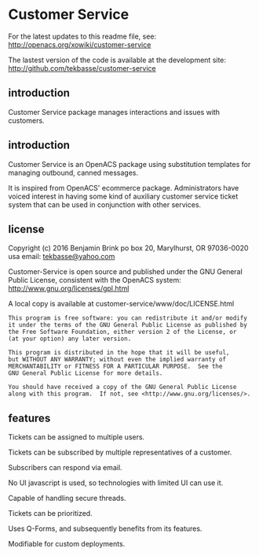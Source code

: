 Customer Service
================

For the latest updates to this readme file, see: http://openacs.org/xowiki/customer-service

The lastest version of the code is available at the development site:
 http://github.com/tekbasse/customer-service

introduction
------------

Customer Service package manages interactions and issues with customers.


introduction
------------

Customer Service is an OpenACS package using substitution templates for
managing outbound, canned messages.

It is inspired from OpenACS' ecommerce package. Administrators
 have voiced interest in having some kind of auxiliary customer service
 ticket system that can be used in conjunction with other services.

license
-------
Copyright (c) 2016 Benjamin Brink
po box 20, Marylhurst, OR 97036-0020 usa
email: tekbasse@yahoo.com

Customer-Service is open source and published under the GNU General Public License, 
consistent with the OpenACS system: http://www.gnu.org/licenses/gpl.html

A local copy is available at customer-service/www/doc/LICENSE.html

    This program is free software: you can redistribute it and/or modify
    it under the terms of the GNU General Public License as published by
    the Free Software Foundation, either version 2 of the License, or
    (at your option) any later version.

    This program is distributed in the hope that it will be useful,
    but WITHOUT ANY WARRANTY; without even the implied warranty of
    MERCHANTABILITY or FITNESS FOR A PARTICULAR PURPOSE.  See the
    GNU General Public License for more details.

    You should have received a copy of the GNU General Public License
    along with this program.  If not, see <http://www.gnu.org/licenses/>.

features
--------

Tickets can be assigned to multiple users.

Tickets can be subscribed by multiple representatives of a customer.

Subscribers can respond via email.

No UI javascript is used, so technologies with limited UI can use it.

Capable of handling secure threads.

Tickets can be prioritized.

Uses Q-Forms, and subsequently benefits from its features.

Modifiable for custom deployments.






